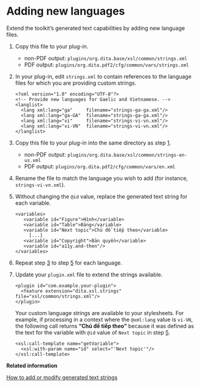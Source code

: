 # Adding new languages

Extend the toolkit’s generated text capabilities by adding new language files.

1.  Copy this file to your plug-in.

    -   non-PDF output: `plugins/org.dita.base/xsl/common/strings.xml`
    -   PDF output: `plugins/org.dita.pdf2/cfg/common/vars/strings.xml`
2.  In your plug-in, edit `strings.xml` to contain references to the language files for which you are providing custom strings.

    ```
    <?xml version="1.0" encoding="UTF-8"?>
    <!-- Provide new languages for Gaelic and Vietnamese. -->
    <langlist>
      <lang xml:lang="ga"     filename="strings-ga-ga.xml"/>
      <lang xml:lang="ga-GA"  filename="strings-ga-ga.xml"/>
      <lang xml:lang="vi"     filename="strings-vi-vn.xml"/>
      <lang xml:lang="vi-VN"  filename="strings-vi-vn.xml"/>
    </langlist>
    ```

3.  Copy this file to your plug-in into the same directory as step [1](adding-new-languages.md#copy-strings-xml).

    -   non-PDF output: `plugins/org.dita.base/xsl/common/strings-en-us.xml`
    -   PDF output: `plugins/org.dita.pdf2/cfg/common/vars/en.xml`
4.  Rename the file to match the language you wish to add \(for instance, `strings-vi-vn.xml`\).

5.  Without changing the `@id` value, replace the generated text string for each variable.

    ```
    <variables>
       <variable id="Figure">Hình</variable>
       <variable id="Table">Bảng</variable>
       <variable id="Next topic">Chủ đề tiếp theo</variable>
         [...]
       <variable id="Copyright">Bản quyền</variable>
       <variable id="a11y.and-then"/>
    </variables>
    ```

6.  Repeat step [3](adding-new-languages.md#copy-strings) to step [5](adding-new-languages.md#replace-strings) for each language.

7.  Update your `plugin.xml` file to extend the strings available.

    ```
    <plugin id="com.example.your-plugin">
      <feature extension="dita.xsl.strings" file="xsl/common/strings.xml"/>
    </plugin>
    ```

    Your custom language strings are available to your stylesheets. For example, if processing in a context where the `@xml:lang` value is `vi-VN`, the following call returns **“Chủ đề tiếp theo”** because it was defined as the text for the variable with `@id` value of `Next topic` in step [5](adding-new-languages.md#replace-strings).

    ```
    <xsl:call-template name="getVariable">
      <xsl:with-param name="id" select="'Next topic'"/>
    </xsl:call-template>
    ```


**Related information**  


[How to add or modify generated text strings](plugin-addgeneratedtext.md)

